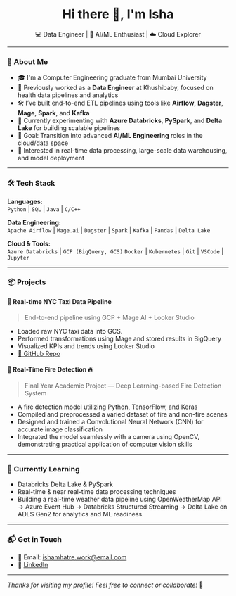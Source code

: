<!-- GitHub Profile README -->

<h1 align="center">Hi there 👋, I'm Isha </h1>

<p align="center">
  💻 Data Engineer | 🧠 AI/ML Enthusiast | ☁️ Cloud Explorer  
</p>

---

### 🚀 About Me

- 🎓 I'm a Computer Engineering graduate from Mumbai University  
- 💼 Previously worked as a **Data Engineer** at Khushibaby, focused on health data pipelines and analytics  
- 🛠 I’ve built end-to-end ETL pipelines using tools like **Airflow**, **Dagster**, **Mage**, **Spark**, and **Kafka**  
- 🌱 Currently experimenting with **Azure Databricks**, **PySpark**, and **Delta Lake** for building scalable pipelines  
- 🎯 Goal: Transition into advanced **AI/ML Engineering** roles in the cloud/data space  
- 🧩 Interested in real-time data processing, large-scale data warehousing, and model deployment

---

### 🛠️ Tech Stack

**Languages:**  
`Python` | `SQL` | `Java` | `C/C++`  

**Data Engineering:**  
`Apache Airflow` | `Mage.ai` | `Dagster` | `Spark` | `Kafka` | `Pandas` | `Delta Lake`  

**Cloud & Tools:**  
`Azure Databricks` | `GCP (BigQuery, GCS)`  `Docker` | `Kubernetes` | `Git` | `VSCode` | `Jupyter`  

---

### 📦 Projects

#### 🔹 Real-time NYC Taxi Data Pipeline
> End-to-end pipeline using GCP + Mage AI + Looker Studio  

- Loaded raw NYC taxi data into GCS.
- Performed transformations using Mage and stored results in BigQuery  
- Visualized KPIs and trends using Looker Studio
- [🔗 GitHub Repo](https://github.com/IshaM10/nyc-taxi-etl-pipeline)


#### 🔹 Real-Time Fire Detection 🔥  
> Final Year Academic Project — Deep Learning-based Fire Detection System  

- A fire detection model utilizing Python, TensorFlow, and Keras  
- Compiled and preprocessed a varied dataset of fire and non-fire scenes  
- Designed and trained a Convolutional Neural Network (CNN) for accurate image classification  
- Integrated the model seamlessly with a camera using OpenCV, demonstrating practical application of computer vision skills  

---

### 🧠 Currently Learning

- Databricks Delta Lake & PySpark
- Real-time & near real-time data processing techniques
- Building a real-time weather data pipeline using OpenWeatherMap API → Azure Event Hub → Databricks Structured Streaming → Delta Lake on ADLS Gen2 for analytics and ML readiness.

---

### 📬 Get in Touch

- 📧 Email: ishamhatre.work@email.com  
- 💼 [LinkedIn](https://www.linkedin.com/in/isha-mhatre/)

---

*Thanks for visiting my profile! Feel free to connect or collaborate!* 🤝
